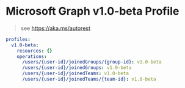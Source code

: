 # Microsoft Graph v1.0-beta Profile

> see https://aka.ms/autorest

``` yaml
profiles:
  v1.0-beta:
    resources: {}
    operations:
      /users/{user-id}/joinedGroups/{group-id}: v1.0-beta
      /users/{user-id}/joinedGroups: v1.0-beta
      /users/{user-id}/joinedTeams: v1.0-beta
      /users/{user-id}/joinedTeams/{team-id}: v1.0-beta

```
